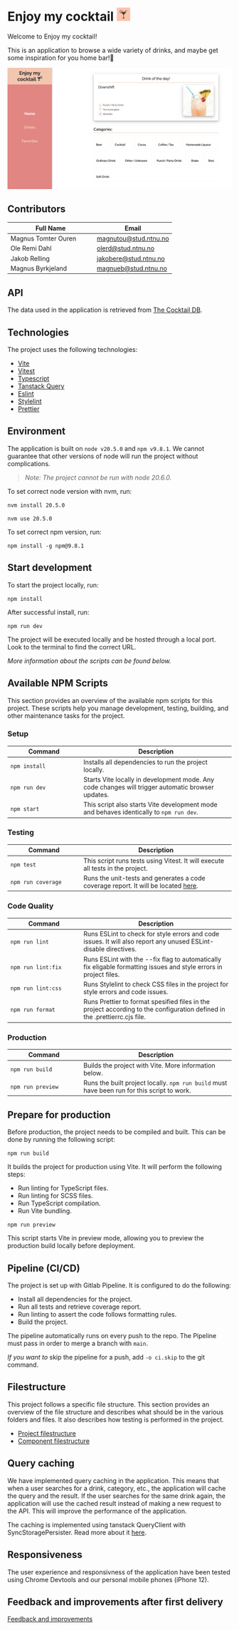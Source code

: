 # Enjoy my cocktail <img src="./public/favicon.png" width=30>

Welcome to Enjoy my cocktail!

This is an application to browse a wide variety of drinks, and maybe get some inspiration for you home bar!🍹

<img src="./docs/imgs/EMCT-main.jpg">

## Contributors

| <div style="width:180px">Full Name</div> | Email                 |
| ---------------------------------------- | --------------------- |
| Magnus Tomter Ouren                      | magnutou@stud.ntnu.no |
| Ole Remi Dahl                            | olerd@stud.ntnu.no    |
| Jakob Relling                            | jakobere@stud.ntnu.no |
| Magnus Byrkjeland                        | magnueb@stud.ntnu.no  |

## API

The data used in the application is retrieved from [The Cocktail DB](https://www.thecocktaildb.com/).

## Technologies

The project uses the following technologies:

- [Vite](https://vitejs.dev/)
- [Vitest](https://vitest.dev/)
- [Typescript](https://www.typescriptlang.org/)
- [Tanstack Query](https://tanstack.com/query/latest)
- [Eslint](https://eslint.org/)
- [Stylelint](https://stylelint.io/)
- [Prettier](https://prettier.io/)

## Environment

The application is built on `node v20.5.0` and `npm v9.8.1`. We cannot guarantee that other versions of node will run the project without complications.

> <i>Note: The project cannot be run with node 20.6.0.</i>

To set correct node version with nvm, run:

```cli
nvm install 20.5.0
```

```cli
nvm use 20.5.0
```

To set correct npm version, run:

```cli
npm install -g npm@9.8.1
```

## Start development

To start the project locally, run:

```cli
npm install
```

After successful install, run:

```cli
npm run dev
```

The project will be executed locally and be hosted through a local port. Look to the terminal to find the correct URL.

<i>More information about the scripts can be found below.</i>

## Available NPM Scripts

This section provides an overview of the available npm scripts for this project. These scripts help you manage development, testing, building, and other maintenance tasks for the project.

### Setup

| <div style="width:150px">Command</div> | Description                                                                                       |
| -------------------------------------- | ------------------------------------------------------------------------------------------------- |
| `npm install`                          | Installs all dependencies to run the project locally.                                             |
| `npm run dev`                          | Starts Vite locally in development mode. Any code changes will trigger automatic browser updates. |
| `npm start`                            | This script also starts Vite development mode and behaves identically to `npm run dev`.           |

### Testing

| <div style="width:150px">Command</div> | Description                                                                                                 |
| -------------------------------------- | ----------------------------------------------------------------------------------------------------------- |
| `npm test`                             | This script runs tests using Vitest. It will execute all tests in the project.                              |
| `npm run coverage`                     | Runs the unit-tests and generates a code coverage report. It will be located [here](./coverage/index.html). |

### Code Quality

| <div style="width:150px">Command</div> | Description                                                                                                                |
| -------------------------------------- | -------------------------------------------------------------------------------------------------------------------------- |
| `npm run lint`                         | Runs ESLint to check for style errors and code issues. It will also report any unused ESLint-disable directives.           |
| `npm run lint:fix`                     | Runs ESLint with the --fix flag to automatically fix eligable formatting issues and style errors in project files.         |
| `npm run lint:css`                     | Runs Stylelint to check CSS files in the project for style errors and code issues.                                         |
| `npm run format`                       | Runs Prettier to format spesified files in the project according to the configuration defined in the .prettierrc.cjs file. |

### Production

| <div style="width:150px">Command</div> | Description                                                                                 |
| -------------------------------------- | ------------------------------------------------------------------------------------------- |
| `npm run build`                        | Builds the project with Vite. More information below.                                       |
| `npm run preview`                      | Runs the built project locally. `npm run build` must have been run for this script to work. |

## Prepare for production

Before production, the project needs to be compiled and built. This can be done by running the following script:

```
npm run build
```

It builds the project for production using Vite. It will perform the following steps:

- Run linting for TypeScript files.
- Run linting for SCSS files.
- Run TypeScript compilation.
- Run Vite bundling.

```cli
npm run preview
```

This script starts Vite in preview mode, allowing you to preview the production build locally before deployment.

## Pipeline (CI/CD)

The project is set up with Gitlab Pipeline. It is configured to do the following:

- Install all dependencies for the project.
- Run all tests and retrieve coverage report.
- Run linting to assert the code follows formatting rules.
- Build the project.

The pipeline automatically runs on every push to the repo. The Pipeline must pass in order to merge a branch with `main`.

<i>If you want to </i>skip the pipeline for a push, add `-o ci.skip` to the git command.

## Filestructure

This project follows a specific file structure. This section provides an overview of the file structure and describes what should be in the various folders and files. It also describes how testing is performed in the project.

- [Project filestructure](./docs/filestructure-project.md)
- [Component filestructure](./docs/filestructure-component.md)

## Query caching

We have implemented query caching in the application. This means that when a user searches for a drink, category, etc., the application will cache the query and the result. If the user searches for the same drink again, the application will use the cached result instead of making a new request to the API. This will improve the performance of the application.

The caching is implemented using tanstack QueryClient with SyncStoragePersister. Read more about it [here](https://tanstack.com/query/latest/docs/react/plugins/persistQueryClient?from=reactQueryV3&original=https%3A%2F%2Ftanstack.com%2Fquery%2Fv3%2Fdocs%2Fplugins%2FpersistQueryClient).

## Responsiveness

The user experience and responsivness of the application have been tested using Chrome Devtools and our personal mobile phones (iPhone 12).

## Feedback and improvements after first delivery

[Feedback and improvements](./docs/feedback.md)
